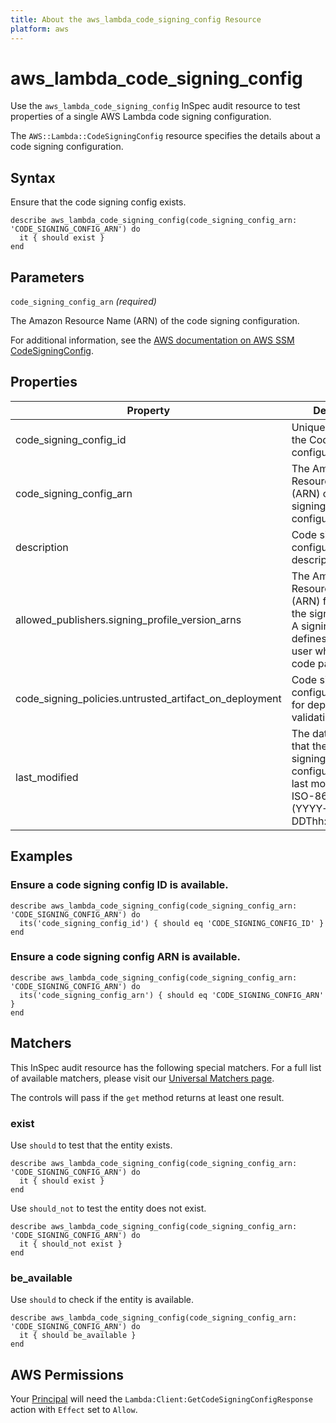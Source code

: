 ```yaml
---
title: About the aws_lambda_code_signing_config Resource
platform: aws
---
```


# aws_lambda_code_signing_config

Use the `aws_lambda_code_signing_config` InSpec audit resource to test properties of a single AWS Lambda code signing configuration.

The `AWS::Lambda::CodeSigningConfig` resource specifies the details about a code signing configuration.

## Syntax

Ensure that the code signing config exists.

    describe aws_lambda_code_signing_config(code_signing_config_arn: 'CODE_SIGNING_CONFIG_ARN') do
      it { should exist }
    end

## Parameters

`code_signing_config_arn` _(required)_

The Amazon Resource Name (ARN) of the code signing configuration.

For additional information, see the [AWS documentation on AWS SSM CodeSigningConfig](https://docs.aws.amazon.com/AWSCloudFormation/latest/UserGuide/aws-resource-lambda-codesigningconfig.html).

## Properties

| Property | Description |
| --- | --- |
| code_signing_config_id | Unique identifier for the Code signing configuration. |
| code_signing_config_arn | The Amazon Resource Name (ARN) of the Code signing configuration. |
| description | Code signing configuration description. |
| allowed_publishers.signing_profile_version_arns | The Amazon Resource Name (ARN) for each of the signing profiles. A signing profile defines a trusted user who can sign a code package. |
| code_signing_policies.untrusted_artifact_on_deployment | Code signing configuration policy for deployment validation failure. |
| last_modified | The date and time that the Code signing configuration was last modified, in ISO-8601 format (YYYY-MM-DDThh:mm:ss.sTZD). |

## Examples

### Ensure a code signing config ID is available.

    describe aws_lambda_code_signing_config(code_signing_config_arn: 'CODE_SIGNING_CONFIG_ARN') do
      its('code_signing_config_id') { should eq 'CODE_SIGNING_CONFIG_ID' }
    end

### Ensure a code signing config ARN is available.

    describe aws_lambda_code_signing_config(code_signing_config_arn: 'CODE_SIGNING_CONFIG_ARN') do
      its('code_signing_config_arn') { should eq 'CODE_SIGNING_CONFIG_ARN' }
    end

## Matchers

This InSpec audit resource has the following special matchers. For a full list of available matchers, please visit our [Universal Matchers page](https://www.inspec.io/docs/reference/matchers/).

The controls will pass if the `get` method returns at least one result.

### exist

Use `should` to test that the entity exists.

    describe aws_lambda_code_signing_config(code_signing_config_arn: 'CODE_SIGNING_CONFIG_ARN') do
      it { should exist }
    end

Use `should_not` to test the entity does not exist.

    describe aws_lambda_code_signing_config(code_signing_config_arn: 'CODE_SIGNING_CONFIG_ARN') do
      it { should_not exist }
    end

### be_available

Use `should` to check if the entity is available.

    describe aws_lambda_code_signing_config(code_signing_config_arn: 'CODE_SIGNING_CONFIG_ARN') do
      it { should be_available }
    end

## AWS Permissions

Your [Principal](https://docs.aws.amazon.com/IAM/latest/UserGuide/intro-structure.html#intro-structure-principal) will need the `Lambda:Client:GetCodeSigningConfigResponse` action with `Effect` set to `Allow`.
